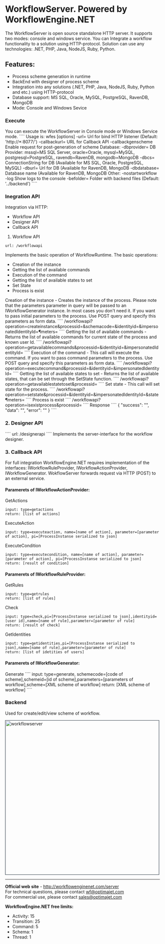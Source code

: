 WorkflowServer. Powered by WorkflowEngine.NET
==================

The WorkflowServer is open source standalone HTTP server. It supports two modes: console and windows service.  You can Integrate a workflow functionality to a solution using HTTP-protocol. Solution can use any technologies: .NET, PHP, Java, NodeJS, Ruby, Python.

<h2>Features:</h2>
<ul>
<li>Process scheme generation in runtime</li>
<li>BackEnd with designer of process scheme</li>
<li>Integration into any solutions (.NET, PHP, Java, NodeJS, Ruby, Python and etc.) using HTTP-protocol</li>
<li>Database support: MS SQL, Oracle, MySQL, PostgreSQL, RavenDB, MongoDB</li>
<li>Mode: Console and Windows Sevice</li>
</ul>

<h3>Execute</h3>
You can execute the WorkflowServer in Console mode or Windows Service mode.
````
Usage is: wfes [options]
        -url=<options>          Url for bind HTTP listener (Default: 'http://*:8077/')
        -callbackurl=<options>  URL for Callback API
        -callbackgenscheme      Enable request for post-generation of scheme
Database:
        -dbprovider=<options>   DB Provider: mssql=MS SQL Server, oracle=Oracle, mysql=MySQL, postgresql=PostgreSQL, ravendb=RavenDB, mongodb=MongoDB
        -dbcs=<options>         ConnectionString for DB (Available for MS SQL, Oracle, PostgreSQL, MySQL)
        -dburl=<options>        Url for DB (Available for RavenDB, MongoDB
        -dbdatabase=<options>   Database name (Available for RavenDB, MongoDB
Other:
        -nostartworkflow
        -log                    Show logs to the console
        -befolder=<options>     Folder with backend files (Default: '../backend')
````
<h3>Inegration API</h3>
Integration via HTTP:
<ul>
<li>Workflow API</li>
<li>Designer API</li>
<li>Callback API</li>
</ul>

1. Workflow API
````
url: /workflowapi
````
Implements the basic operation of WorkflowRuntime.
The basic operations:
<ul>
<li>Creation of the instance</li>
<li>Getting the list of available commands</li>
<li>Execution of the command</li>
<li>Getting the list of available states to set</li>
<li>Set State</li>
<li>Process is exist</li>
</ul>
Creation of the instance - Creates the instance of the process. Please note that the  parameters parameter in query will be passed to an 
IWorkflowGenerator instance. In most cases you don't need it. If you want to pass initial parameters to the process. Use POST query and specify 
this parameters as form data.
````
/workflowapi?operation=createinstance&processid=&schemacode=&identityid=&impersonatedIdentityId=&parameters=
````
Getting the list of available commands - Returns the list of available commands for current state of the process and known user Id.
````
/workflowapi?operation=getavailablecommands&processid=&identityid=&impersonatedIdentityId=
````
Execution of the command - This call will execute the command. If you want to pass command parameters to the process. Use POST query and specify 
this parameters as form data.
````
/workflowapi?operation=executecommand&processid=&identityid=&impersonatedIdentityId=
````
Getting the list of available states to set - Returns the list of available states, that can be set through the SetState function.
````
/workflowapi?operation=getavailablestatetoset&processid=
````
Set state - This call will set state for the process.
````
/workflowapi?operation=setstate&processid=&identityid=&impersonatedIdentityId=&state&parameters=
````
Process is exist
````
/workflowapi?operation=isexistprocess&processid=
````
Response
````
{
    "success": "",
    "data": "",
    "error": ""
}
````
<h3>2. Designer API</h3>
````
url: /designerapi
````
Implements the server-interface for the workflow designer.

<h3>3. Callback API</h3>
For full integration WorkflowEngine.NET requires implementation of the interfaces: IWorkflowRuleProvider, IWorkflowActionProvider, IWorkflowGenerator. WokflowServer forwards request via HTTP (POST) to an external service.

<h4>Paramerets of IWorkflowActionProvider:</h4>

GetActions
````
input: type=getactions
return: [list of actions]
````
ExecuteAction
````
input: type=executeaction, name=[name of action], parameter=[parameter of action], pi=[ProcessInstanse serialized to json]
````
ExecuteCondition
````
input: type=executecondition, name=[name of action], parameter=[parameter of action], pi=[ProcessInstanse serialized to json]
return: [result of condition]
````

<h4>Paramerets of IWorkflowRuleProvider:</h4>

GetRules
````
input: type=getrules
return: [list of rules]
````
Check
````
input: type=check,pi=[ProcessInstanse serialized to json],identityid=[user id],name=[name of rule],parameter=[parameter of rule]
return: [result of check]
````
GetIdentities
````
input: type=getidentities,pi=[ProcessInstanse serialized to json],name=[name of rule],parameter=[parameter of rule]
return: [list of idetities of users]
````
<h4>Paramerets of IWorkflowGenerator:</h4>
Generate
````
input: type=generate, schemecode=[code of scheme],schemeid=[id of scheme],parameters=[parameters of workflow],scheme=[XML scheme of workflow]
return: [XML scheme of workflow]
````
<h3>Backend</h3>
Used for create/edit/view scheme of workflow. 

<a href="http://workflowenginenet.com/server"><img src="http://workflowenginenet.com/Cms_Data/Contents/WFE/Media/content_images/workflowserver.png" alt="workflowserver" width="500" style="
    border: 1px solid;
    border-color: #3e4d5c;"></a>

<hr>
<b>Official web site</b> - <a href="http://workflowenginenet.com">http://workflowenginenet.com/server</a><br/>
For technical questions, please contact <a href="mailto:wf@optimajet.com?subject=Qustion from hithub">wf@optimajet.com<a><br/>
For commercial use, please contact <a href="mailto:sales@optimajet.com?subject=Qustion from hithub">sales@optimajet.com</a><br/>

<b>WorkflowEngine.NET free limits:</b>
<ul>
<li>Activity: 15</li>
<li>Transition: 25</li>
<li>Command: 5</li>
<li>Schema: 1</li>
<li>Thread: 1</li>
</ul>
